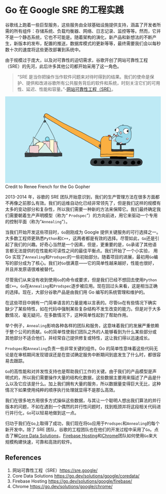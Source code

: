 # Go 在 Google SRE 的工程实践

谷歌线上跑着一些巨型服务，这些服务由全球基础设施提供支持，涵盖了开发者所需的所有组件：存储系统、负载均衡器、网络、日志记录、监控等等。然而，它并不是一个静态系统，它也不可能是。随着架构的演化，新产品和新想法的不断产生，新版本的发布，配置的推送，数据库模式的更新等等，最终需要我们会以每秒数十次的速度将这些更改部署到系统中。

由于规模过于庞大，以及对可靠性的迫切需求，谷歌开创了网站可靠性工程（SRE）的先河，此后许多其他公司都开始采用了这一角色。
> “SRE 是当你把操作当作软件问题来对待时得到的结果。我们的使命是保护、提供和改进谷歌所有公共服务背后的软件和系统，时刻关注它们的可用性、延迟、性能和容量。”-[网站可靠性工程（SRE）](https://sre.google/)。

![Credit to Renee French for the Go Gopher](../static/images/w15-actuating-google-production-how-googles-sre-team-uses-go/gosreheader.png
)
Credit to Renee French for the Go Gopher


2013-2014 年，谷歌的 SRE 团队开始意识到，我们的生产管理方法在很多方面都不再像之前那么有效。我们的运维自动化已经非常领先了，但是我们这样的规模有太多的变动部分和复杂性，所以我们需要一种新的方法来保障它。我们最终确定我们需要朝着生产声明模型（称为“ `Prodspec`”）的方向前进，用它来驱动一个专用的控制平面（称为“`Annealing`”）。

当我们开始开发这些项目时，`Go`刚刚成为 Google 提供关键服务的可行选择之一。大多数工程师更熟悉`Python`和`C++`，这两者都是有效的选择。尽管如此，`Go`还是引起了我们的兴趣。好奇心当然是一个因素，但是，更重要的是，`Go`承诺了其他语言都无法提供的在性能和可读性之间的最佳平衡点。我们开始了一个小实验， 用 Go 实现了`Annealing`和`Prodspec`的一些初始部分。随着项目的进展，最初用`Go`编写的部分成为了核心。我们对`Go`很满意——它的简单性越来越好，性能也很好，并且并发原语很难被替代。

尽管我们从来没有收到使用`Go`的命令或要求，但是我们已经不想回去使用`Python`或`C++`。`Go`在`Annealing`和`Prodspec`逐步被应用。现在回过头来看，这是相当正确的选择。现在，大部分谷歌产品是由我们用 Go 编写的系统管理和维护的。

在这些项目中拥有一门简单语言的力量是难以言表的。尽管`Go`在有些情况下确实缺少了某些特性，如在代码中强制某些复杂结构不发生改变的能力。但是对于大多数情况，毫无疑问，在多数情况下，这种简单性起到了帮助作用。

举个例子，`Annealing`影响各种各样的团队和服务，这意味着我们的发展严重依赖于整个公司的贡献。`Go`的简单性使我们团队之外的人能够看到为什么某些部分或其他部分不适合他们，并经常自己提供修复或特性，这让我们得以迅速成长。

`Prodspec`和`Annealing`负责一些非常关键的组件。Go 的简单性意味着这些代码无论是在审核期间发现错误还是在尝试确定服务中断期间到底发生了什么时，都很容易去跟踪。

`Go`的高性能和对并发性支持也是帮助我们工作的关键。由于我们的产品模型是声明式的，所以我们需要操作大量的结构化数据，这些数据主要用来描述了产品是什么以及它应该是什么。加上我们拥有大量的服务，所以数据量变得巨大无比，这种情况下如果使用纯粹的顺序执行处理就显得不是那么高效。

我们在很多地方用很多方式操纵这些数据，与其让一个聪明人想出我们算法的并行版本的问题，不如在遇到一个偶然的并行性问题时，找到瓶颈并将这段相关代码进行并行化，`Go`可以轻易地做到这一点。

归功于我们在`Go`上取得了成功，我们现在将`Go`应用于`Prodspec`和`Annealing`的每个新开发中。除了 SRE 团队，谷歌的工程团队也在他们的开发过程中采用了`Go`。点击了解[Core Data Solutions](https://go.dev/solutions/google/coredata/)，[Firebase Hosting](https://go.dev/solutions/google/firebase/)和[Chrome](https://go.dev/solutions/google/chrome/)团队如何使用`Go`来大规模构建快速，可靠和高效的软件。


## References
1. 网站可靠性工程（SRE）https://sre.google/
2. Core Data Solutions https://go.dev/solutions/google/coredata/
3. Firebase Hosting https://go.dev/solutions/google/firebase/
4. Chrome https://go.dev/solutions/google/chrome/